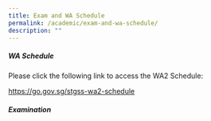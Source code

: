 ```yaml
---
title: Exam and WA Schedule
permalink: /academic/exam-and-wa-schedule/
description: ""
---
```

##### WA Schedule

Please click the following link to access the WA2 Schedule:

https://go.gov.sg/stgss-wa2-schedule

##### Examination